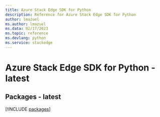 ```yaml
---
title: Azure Stack Edge SDK for Python
description: Reference for Azure Stack Edge SDK for Python
author: lmazuel
ms.author: lmazuel
ms.data: 02/17/2023
ms.topic: reference
ms.devlang: python
ms.service: stackedge
---
```

# Azure Stack Edge SDK for Python - latest
## Packages - latest
[!INCLUDE [packages](stack-edge-index.md)]